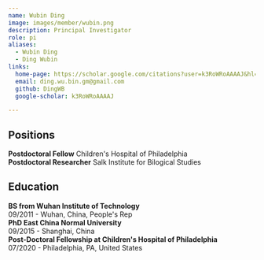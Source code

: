 ```yaml
---
name: Wubin Ding
image: images/member/wubin.png
description: Principal Investigator
role: pi
aliases:
  - Wubin Ding
  - Ding Wubin
links:
  home-page: https://scholar.google.com/citations?user=k3RoWRoAAAAJ&hl=zh-CN&oi=ao
  email: ding.wu.bin.gm@gmail.com
  github: DingWB
  google-scholar: k3RoWRoAAAAJ

---
```


## Positions
<b>Postdoctoral Fellow</b>   Children's Hospital of Philadelphia<br>
<b>Postdoctoral Researcher</b>   Salk Institute for Bilogical Studies<br>

## Education
<b>BS from Wuhan Institute of Technology</b><br>
09/2011 - Wuhan, China, People's Rep<br>
<b>PhD East China Normal University</b><br>
09/2015 - Shanghai, China<br>
<b>Post-Doctoral Fellowship at Children's Hospital of Philadelphia</b><br>
07/2020 - Philadelphia, PA, United States
